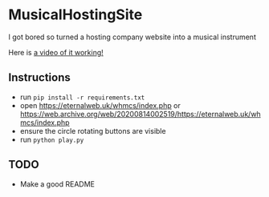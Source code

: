 # MusicalHostingSite
I got bored so turned a hosting company website into a musical instrument

Here is <a href="https://i.imgur.com/INLTfUn.mp4" target="_blank">a video of it working!</a>

## Instructions
- run `pip install -r requirements.txt`
- open https://eternalweb.uk/whmcs/index.php or https://web.archive.org/web/20200814002519/https://eternalweb.uk/whmcs/index.php
- ensure the circle rotating buttons are visible
- run `python play.py`

## TODO
- Make a good README
